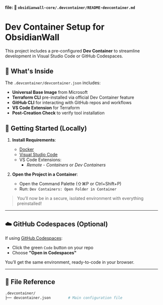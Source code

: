 
#### file: 📁 `obsidianwall-core/.devcontainer/README-devcontainer.md`


# Dev Container Setup for ObsidianWall

This project includes a pre-configured **Dev Container** to streamline development in Visual Studio Code or GitHub Codespaces.

## 🔧 What's Inside

The `.devcontainer/devcontainer.json` includes:
- **Universal Base Image** from Microsoft
- **Terraform CLI** pre-installed via official Dev Container feature
- **GitHub CLI** for interacting with GitHub repos and workflows
- **VS Code Extension** for Terraform
- **Post-Creation Check** to verify tool installation

## 🚀 Getting Started (Locally)

1. **Install Requirements**:
   - [Docker](https://www.docker.com/products/docker-desktop/)
   - [Visual Studio Code](https://code.visualstudio.com/)
   - VS Code Extensions:
     - *Remote - Containers* or *Dev Containers*

2. **Open the Project in a Container**:
   - Open the Command Palette (⇧⌘P or Ctrl+Shift+P)
   - Run: `Dev Containers: Open Folder in Container`

> You’ll now be in a secure, isolated environment with everything preinstalled!

---

## ☁️ GitHub Codespaces (Optional)

If using [GitHub Codespaces](https://github.com/features/codespaces):
- Click the green `Code` button on your repo
- Choose **"Open in Codespaces"**

You’ll get the same environment, ready-to-code in your browser.

---

## 📂 File Reference

```bash
.devcontainer/
├── devcontainer.json        # Main configuration file
